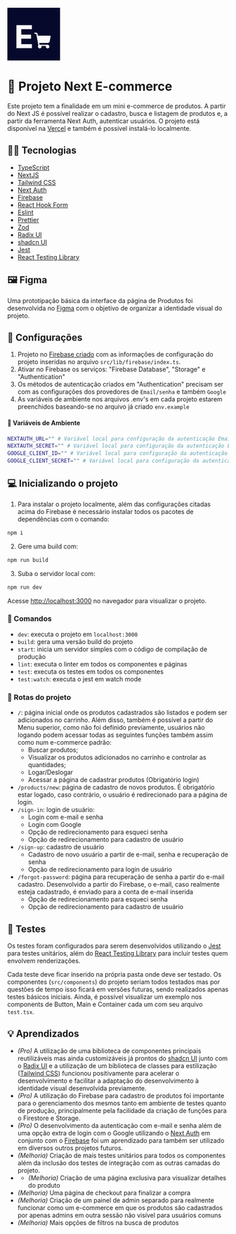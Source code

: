 ![Next E-commerce](https://raw.githubusercontent.com/gabyrodrigues/next-ecommerce/main/public/img/logo.svg)
# 📝 Projeto Next E-commerce

Este projeto tem a finalidade em um mini e-commerce de produtos. A partir do Next JS é possível realizar o cadastro, busca e listagem de produtos e, a partir da ferramenta Next Auth, autenticar usuários. O projeto está disponível na [Vercel](https://next-ecommerce-two.vercel.app/) e também é possível instalá-lo localmente.

## 👩‍💻 Tecnologias

- [TypeScript](https://www.typescriptlang.org/)
- [NextJS](https://nextjs.org/)
- [Tailwind CSS](https://tailwindcss.com/)
- [Next Auth](https://next-auth.js.org/)
- [Firebase](https://firebase.google.com/)
- [React Hook Form](https://react-hook-form.com/)
- [Eslint](https://eslint.org/)
- [Prettier](https://prettier.io/)
- [Zod](https://zod.dev/)
- [Radix UI](https://www.radix-ui.com/)
- [shadcn UI](https://ui.shadcn.com/)
- [Jest](https://jestjs.io/)
- [React Testing Library](https://testing-library.com/docs/react-testing-library/intro)

## 🖼️ Figma
Uma prototipação básica da interface da página de Produtos foi desenvolvida no [Figma](https://www.figma.com/file/Edfc2DyTrBjNWZB03OopPS/Ecommerce-Test?type=design&node-id=6%3A5&mode=design&t=twGAC0dLqXel3Q1M-1) com o objetivo de organizar a identidade visual do projeto.

## 🔧 Configurações
1. Projeto no [Firebase criado](https://console.firebase.google.com/) com as informações de configuração do projeto inseridas no arquivo `src/lib/firebase/index.ts`.
2. Ativar no Firebase os serviços: "Firebase Database", "Storage" e "Authentication" 
3. Os métodos de autenticação criados em "Authentication" precisam ser com as configurações dos provedores de `Email/senha` e também `Google`
4. As variáveis de ambiente nos arquivos .env's em cada projeto estarem preenchidos baseando-se no arquivo já criado `env.example`

#### 💠 Variáveis de Ambiente

```bash
NEXTAUTH_URL="" # Variável local para configuração da autenticação Email/senha
NEXTAUTH_SECRET="" # Variável local para configuração da autenticação Email/senha
GOOGLE_CLIENT_ID="" # Variável local para configuração da autenticação Google
GOOGLE_CLIENT_SECRET="" # Variável local para configuração da autenticação Google
```

## 💻 Inicializando o projeto

1. Para instalar o projeto localmente, além das configurações citadas acima do Firebase é necessário instalar todos os pacotes de dependências com o comando:

```bash
npm i
```

2. Gere uma build com:
   
```bash
npm run build
```

3. Suba o servidor local com:
```bash
npm run dev
```

Acesse [http://localhost:3000](http://localhost:3000) no navegador para visualizar o projeto.

### 🚀 Comandos

- `dev`:  executa o projeto em `localhost:3000`
- `build`: gera uma versão build do projeto
- `start`: inicia um servidor simples com o código de compilação de produção
- `lint`: executa o linter em todos os componentes e páginas
- `test`: executa os testes em todos os componentes
- `test:watch`: executa o jest em watch mode

### 💠 Rotas do projeto
- `/`:  página inicial onde os produtos cadastrados são listados e podem ser adicionados no carrinho. Além disso, também é possível a partir do Menu superior, como não foi definido previamente, usuários não logando podem acessar todas as seguintes funções também assim como num e-commerce padrão:
  - Buscar produtos;
  - Visualizar os produtos adicionados no carrinho e controlar as quantidades;
  -  Logar/Deslogar
  -  Acessar a página de cadastrar produtos (Obrigatório login)
- `/products/new`: página de cadastro de novos produtos. É obrigatório estar logado, caso contrário, o usuário é redirecionado para a página de login.
- `/sign-in`: login de usuário:
  - Login com e-mail e senha
  - Login com Google
  - Opção de redirecionamento para esqueci senha
  - Opção de redirecionamento para cadastro de usuário
- `/sign-up`: cadastro de usuário
  - Cadastro de novo usuário a partir de e-mail, senha e recuperação de senha
  - Opção de redirecionamento para login de usuário
- `/forgot-password`: página para recuperação de senha a partir do e-mail cadastro. Desenvolvido a partir do Firebase, o e-mail, caso realmente esteja cadastrado, é enviado para a conta de e-mail inserida
  - Opção de redirecionamento para esqueci senha
  - Opção de redirecionamento para cadastro de usuário
 
## 📒 Testes

Os testes foram configurados para serem desenvolvidos utilizando o [Jest](https://jestjs.io/) para testes unitários, além do [React Testing Library](https://testing-library.com/docs/react-testing-library/intro/) para incluir testes quem envolvem renderizações.

Cada teste deve ficar inserido na própria pasta onde deve ser testado. Os componentes (`src/components`) do projeto seriam todos testados mas por questões de tempo isso ficará em versões futuras, sendo realizados apenas testes básicos iniciais. Ainda, é possível visualizar um exemplo nos components de Button, Main e Container cada um com seu arquivo `test.tsx`.

## 💡 Aprendizados

- _(Pro)_ A utilização de uma biblioteca de componentes principais reutilizáveis mas ainda customizáveis já prontos do [shadcn UI](https://ui.shadcn.com/) junto com o [Radix UI](https://www.radix-ui.com/) e a utilização de um biblioteca de classes para estilização ([Tailwind CSS](https://tailwindcss.com/)) funcionou positivamente para acelerar o desenvolvimento e facilitar a adaptação do desenvolvimento à identidade visual desenvolvida previamente.
- _(Pro)_ A utilização do Firebase para cadastro de produtos foi importante para o gerenciamento dos mesmos tanto em ambiente de testes quanto de produção, principalmente pela facilidade da criação de funções para o Firestore e Storage.
- _(Pro)_ O desenvolvimento da autenticação com e-mail e senha além de uma opção extra de login com o Google utilizando o [Next Auth](https://next-auth.js.org/) em conjunto com o [Firebase](https://firebase.google.com/) foi um aprendizado para também ser utilizado em diversos outros projetos futuros.
- _(Melhoria)_ Criação de mais testes unitários para todos os componentes além da inclusão dos testes de integração com as outras camadas do projeto.
- - _(Melhoria)_ Criação de uma página exclusiva para visualizar detalhes do produto
- _(Melhoria)_ Uma página de checkout para finalizar a compra
- _(Melhoria)_ Criação de um painel de admin separado para realmente funcionar como um e-commerce em que os produtos são cadastrados por apenas admins em outra sessão não visível para usuários comuns
- _(Melhoria)_ Mais opções de filtros na busca de produtos

